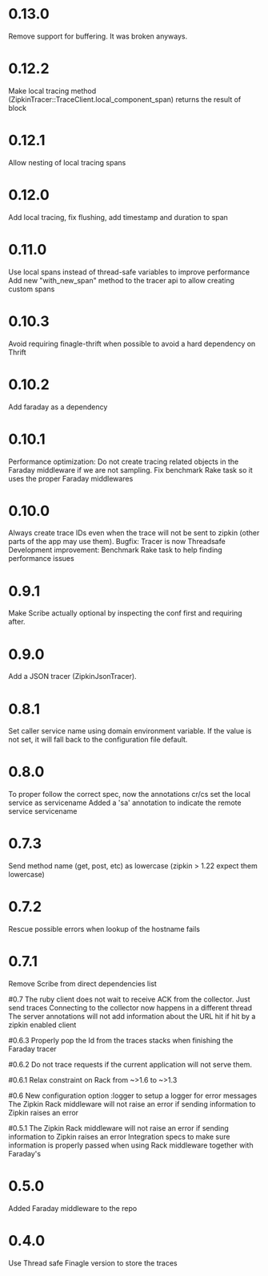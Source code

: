 # 0.13.0
Remove support for buffering. It was broken anyways.

# 0.12.2
Make local tracing method (ZipkinTracer::TraceClient.local_component_span) returns the result of block

# 0.12.1
Allow nesting of local tracing spans

# 0.12.0
Add local tracing, fix flushing, add timestamp and duration to span

# 0.11.0
Use local spans instead of thread-safe variables to improve performance
Add new "with_new_span" method to the tracer api to allow creating
custom spans

# 0.10.3
Avoid requiring finagle-thrift when possible to avoid a hard dependency on Thrift

# 0.10.2
Add faraday as a dependency

# 0.10.1
Performance optimization: Do not create tracing related objects in the Faraday middleware if we
are not sampling.
Fix benchmark Rake task so it uses the proper Faraday middlewares

# 0.10.0
Always create trace IDs even when the trace  will not be sent to zipkin (other parts of the app may use them).
Bugfix: Tracer is now Threadsafe
Development improvement: Benchmark Rake task to help finding performance issues

# 0.9.1
Make Scribe actually optional by inspecting the conf first and requiring after.

# 0.9.0
Add a JSON tracer (ZipkinJsonTracer).

# 0.8.1
Set caller service name using domain environment variable. If the value
is not set, it will fall back to the configuration file default.

# 0.8.0
To proper follow the correct spec, now the annotations cr/cs set the local service as servicename
Added a 'sa' annotation to indicate the remote service servicename

# 0.7.3
Send method name (get, post, etc) as lowercase (zipkin > 1.22 expect them lowercase)

# 0.7.2
Rescue possible errors when lookup of the hostname fails

# 0.7.1
Remove Scribe from direct dependencies list

#0.7
The ruby client does not wait to receive ACK from the collector. Just send traces
Connecting to the collector now happens in a different thread
The server annotations will not add information about the URL hit if hit by a zipkin enabled client

#0.6.3
Properly pop the Id from the traces stacks when finishing the Faraday tracer

#0.6.2
Do not trace requests if the current application will not serve them.

#0.6.1
Relax constraint on Rack from ~>1.6 to ~>1.3

#0.6
New configuration option :logger to setup a logger for error messages
The Zipkin Rack middleware will not raise an error if sending information to Zipkin raises an error

#0.5.1
The Zipkin Rack middleware will not raise an error if sending information to Zipkin raises an error
Integration specs to make sure information is properly passed when using Rack middleware together with Faraday's

# 0.5.0
Added Faraday middleware to the repo

# 0.4.0
Use Thread safe Finagle version to store the traces
